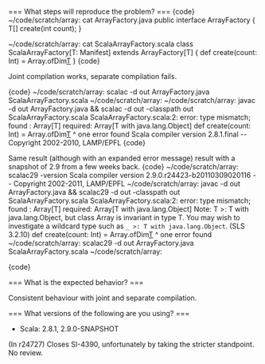 === What steps will reproduce the problem? ===
{code}
 ~/code/scratch/array: cat ArrayFactory.java 
public interface ArrayFactory<T> {
  T[] create(int count);
}

 ~/code/scratch/array: cat ScalaArrayFactory.scala 
class ScalaArrayFactory[T: Manifest] extends ArrayFactory[T] {
  def create(count: Int) = Array.ofDim[T](count)
}
{code}

Joint compilation works, separate compilation fails.

{code}
 ~/code/scratch/array: scalac -d out ArrayFactory.java ScalaArrayFactory.scala  ~/code/scratch/array: 
 ~/code/scratch/array: javac -d out ArrayFactory.java && scalac -d out -classpath out ScalaArrayFactory.scala 
ScalaArrayFactory.scala:2: error: type mismatch;
 found   : Array[T]
 required: Array[T with java.lang.Object]
  def create(count: Int) = Array.ofDim[T](count)
                                         ^
one error found
Scala compiler version 2.8.1.final -- Copyright 2002-2010, LAMP/EPFL
{code}

Same result (although with an expanded error message) result with a snapshot of 2.9 from a few weeks back.
{code}
 ~/code/scratch/array: scalac29 -version
Scala compiler version 2.9.0.r24423-b20110309020116 -- Copyright 2002-2011, LAMP/EPFL
 ~/code/scratch/array: javac -d out ArrayFactory.java && scalac29 -d out -classpath out ScalaArrayFactory.scala 
ScalaArrayFactory.scala:2: error: type mismatch;
 found   : Array[T]
 required: Array[T with java.lang.Object]
Note: T >: T with java.lang.Object, but class Array is invariant in type T.
You may wish to investigate a wildcard type such as `_ >: T with java.lang.Object`. (SLS 3.2.10)
  def create(count: Int) = Array.ofDim[T](count)
                                         ^
one error found
 ~/code/scratch/array: scalac29 -d out ArrayFactory.java ScalaArrayFactory.scala 
 ~/code/scratch/array: 

{code} 


=== What is the expected behavior? ===

Consistent behaviour with joint and separate compilation.

=== What versions of the following are you using? ===
  - Scala: 2.8.1, 2.9.0-SNAPSHOT

(In r24727) Closes SI-4390, unfortunately by taking the stricter standpoint. No review.
